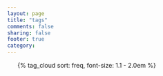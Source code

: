 ```yaml
---
layout: page
title: "tags"
comments: false
sharing: false
footer: true
category: 
---
```


<ul class="tags_cloud">
	{% tag_cloud sort: freq, font-size: 1.1 - 2.0em %}
</ul>
